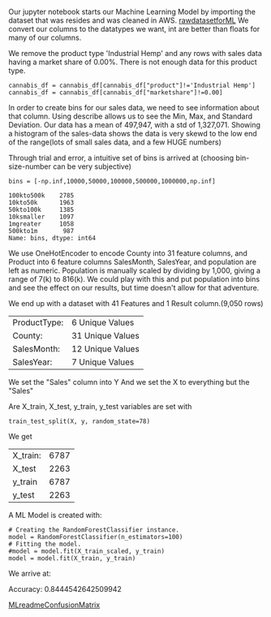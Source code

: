 Our jupyter notebook starts our Machine Learning Model by importing the dataset that was resides and was cleaned in AWS.
[rawdatasetforML](https://github.com/nedflowers/final_project/blob/main/imgs/rawdatasetforML.png)
We convert our columns to the datatypes we want, int are better than floats for many of our columns.

We remove the product type 'Industrial Hemp' and any rows with sales data having a market share of 0.00%.
There is not enough data for this product type.
```
cannabis_df = cannabis_df[cannabis_df["product"]!='Industrial Hemp']
cannabis_df = cannabis_df[cannabis_df["marketshare"]!=0.00]
```

In order to create bins for our sales data, we need to see information about that column.
Using describe allows us to see the Min, Max, and Standard Deviation.
Our data has a mean of 497,947, with a std of 1,327,071.
Showing a histogram of the sales-data shows the data is very skewd to the low end of the range(lots of small sales data, and a few HUGE numbers)

Through trial and error, a intuitive set of bins is arrived at (choosing bin-size-number can be very subjective)
```
bins = [-np.inf,10000,50000,100000,500000,1000000,np.inf]
```
```
100kto500k    2785
10kto50k      1963
50kto100k     1385
10ksmaller    1097
1mgreater     1058
500kto1m       987
Name: bins, dtype: int64
```

We use OneHotEncoder to encode County into 31 feature columns, and Product into 6 feature columns
SalesMonth, SalesYear, and population are left as numeric.
Population is manually scaled by dividing by 1,000, giving a range of 7(k) to 816(k).
We could play with this and put population into bins and see the effect on our results, but time doesn't allow for that adventure.

We end up with a dataset with 41 Features and 1 Result column.(9,050 rows)

<table>
  <tr><td>ProductType:</td><td>6 Unique Values</td></tr>
  <tr><td>County:</td><td>31 Unique Values</td></tr>
  <tr><td>SalesMonth:</td><td>12 Unique Values</td></tr>
  <tr><td>SalesYear:</td><td>7 Unique Values</td></tr>
</table>

We set the "Sales" column into Y
And we set the X to everything but the "Sales"

Are X_train, X_test, y_train, y_test variables 
are set with 
```
train_test_split(X, y, random_state=78)
```

We get 
<table>
  <tr><td>X_train: </td><td>6787</td></tr>
  <tr><td>X_test</td><td>2263</td></tr>
  <tr><td>y_train</td><td>6787</td></tr>
  <tr><td>y_test</td><td>2263</td></tr>
</table>

A ML Model is created with:
```
# Creating the RandomForestClassifier instance.
model = RandomForestClassifier(n_estimators=100)
# Fitting the model.
#model = model.fit(X_train_scaled, y_train)
model = model.fit(X_train, y_train)
```

We arrive at:

Accuracy: 0.8444542642509942

[MLreadmeConfusionMatrix](https://github.com/nedflowers/final_project/blob/main/imgs/MLreadmeConfusionMatrix.png)




